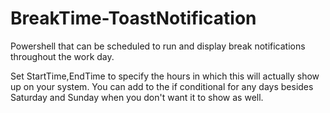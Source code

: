 # BreakTime-ToastNotification
Powershell that can be scheduled to run and display break notifications throughout the work day.


Set StartTime,EndTime to specify the hours in which this will actually show up on your system. You can add to the if conditional for any days besides Saturday and Sunday when you don't want it to show as well.
